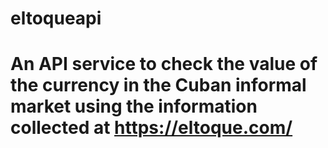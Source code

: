 # eltoqueapi
# An API service to check the value of the currency in the Cuban informal market using the information collected at https://eltoque.com/

